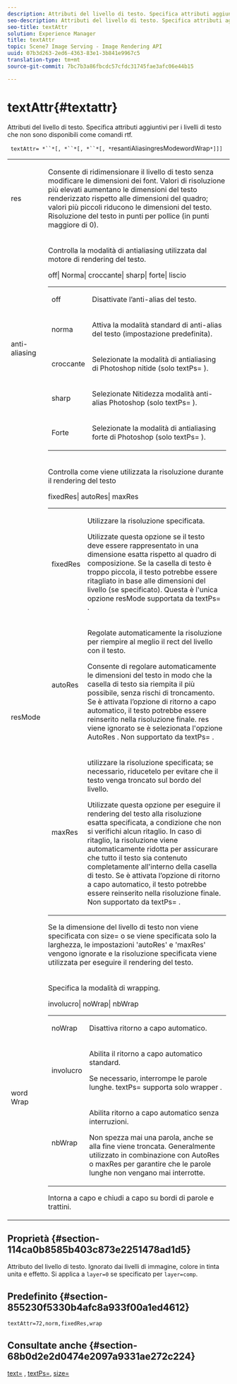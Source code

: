 ```yaml
---
description: Attributi del livello di testo. Specifica attributi aggiuntivi per i livelli di testo che non sono disponibili come comandi rtf.
seo-description: Attributi del livello di testo. Specifica attributi aggiuntivi per i livelli di testo che non sono disponibili come comandi rtf.
seo-title: textAttr
solution: Experience Manager
title: textAttr
topic: Scene7 Image Serving - Image Rendering API
uuid: 07b3d263-2ed6-4363-83e1-3b841e9967c5
translation-type: tm+mt
source-git-commit: 7bc7b3a86fbcdc57cfdc31745fae3afc06e44b15

---
```



# textAttr{#textattr}

Attributi del livello di testo. Specifica attributi aggiuntivi per i livelli di testo che non sono disponibili come comandi rtf.

` textAttr= *``*[, *``*[, *``*[, *`resantiAliasingresModewordWrap`*]]]`

<table id="simpletable_0072BF7DF52B4959A14EDEF60A6EBDEE"> 
 <tr class="strow"> 
  <td class="stentry"> <p> <span class="codeph"> <span class="varname"> res </span></span> </p> </td> 
  <td class="stentry"> <p>Consente di ridimensionare il livello di testo senza modificare le dimensioni dei font. Valori di risoluzione più elevati aumentano le dimensioni del testo renderizzato rispetto alle dimensioni del quadro; valori più piccoli riducono le dimensioni del testo. Risoluzione del testo in punti per pollice (in punti maggiore di 0). </p> </td> 
 </tr> 
 <tr class="strow"> 
  <td class="stentry"> <p> <span class="codeph"> <span class="varname"> anti-aliasing </span></span> </p> </td> 
  <td class="stentry"> <p>Controlla la modalità di antialiasing utilizzata dal motore di rendering del testo. </p> <p> <span class="codeph"> off| Norma| croccante| sharp| forte| liscio </span> </p> <p> 
    <table id="simpletable_AE2331118FCA4BC7877233E287CED6A4"> 
     <tr class="strow"> 
      <td class="stentry"> <p> <span class="codeph"> off </span> </p> </td> 
      <td class="stentry"> <p>Disattivate l’anti-alias del testo. </p> </td> 
     </tr> 
     <tr class="strow"> 
      <td class="stentry"> <p> <span class="codeph"> norma </span> </p> </td> 
      <td class="stentry"> <p>Attiva la modalità standard di anti-alias del testo (impostazione predefinita). </p> </td> 
     </tr> 
     <tr class="strow"> 
      <td class="stentry"> <p> <span class="codeph"> croccante </span> </p> </td> 
      <td class="stentry"> <p>Selezionate la modalità di antialiasing di Photoshop <span class="codeph"> nitide </span> (solo <span class="codeph"> textPs= </span> ). </p> </td> 
     </tr> 
     <tr class="strow"> 
      <td class="stentry"> <p> <span class="codeph"> sharp </span> </p> </td> 
      <td class="stentry"> <p>Selezionate <span class="codeph"> Nitidezza modalità anti-alias Photoshop </span> (solo <span class="codeph"> textPs= </span> ). </p> </td> 
     </tr> 
     <tr class="strow"> 
      <td class="stentry"> <p> <span class="codeph"> Forte </span> </p> </td> 
      <td class="stentry"> <p>Selezionate la modalità di antialiasing <span class="codeph"> forte di Photoshop </span> (solo <span class="codeph"> textPs= </span> ). </p> </td> 
     </tr> 
    </table> </p> </td> 
 </tr> 
 <tr class="strow"> 
  <td class="stentry"> <p> <span class="codeph"> <span class="varname"> resMode </span> </span> </p> </td> 
  <td class="stentry"> <p>Controlla come viene utilizzata la risoluzione durante il rendering del testo </p> <p> <span class="codeph"> fixedRes| autoRes| maxRes </span> </p> <p> 
    <table id="simpletable_2CFC06DB37154C7C92614FDF7A818DB5"> 
     <tr class="strow"> 
      <td class="stentry"> <p> <span class="codeph"> fixedRes </span> </p> </td> 
      <td class="stentry"> <p>Utilizzare la risoluzione specificata. </p> <p>Utilizzate questa opzione se il testo deve essere rappresentato in una dimensione esatta rispetto al quadro di composizione. Se la casella di testo è troppo piccola, il testo potrebbe essere ritagliato in base alle dimensioni del livello (se specificato). Questa è l'unica opzione <span class="varname"> resMode </span> supportata da <span class="codeph"> textPs= </span>. </p> </td> 
     </tr> 
     <tr class="strow"> 
      <td class="stentry"> <p> <span class="codeph"> autoRes </span> </p> </td> 
      <td class="stentry"> <p>Regolate automaticamente la risoluzione per riempire al meglio il rect del livello con il testo. </p> <p>Consente di regolare automaticamente le dimensioni del testo in modo che la casella di testo sia riempita il più possibile, senza rischi di troncamento. Se è attivata l’opzione di ritorno a capo automatico, il testo potrebbe essere reinserito nella risoluzione finale. <span class="varname"> res </span> viene ignorato se è selezionata l'opzione <span class="codeph"> AutoRes </span> . Non supportato da <span class="codeph"> textPs= </span>. </p> </td> 
     </tr> 
     <tr class="strow"> 
      <td class="stentry"> <p> <span class="codeph"> maxRes </span> </p> </td> 
      <td class="stentry"> <p>utilizzare la risoluzione specificata; se necessario, riducetelo per evitare che il testo venga troncato sul bordo del livello. </p> <p>Utilizzate questa opzione per eseguire il rendering del testo alla risoluzione esatta specificata, a condizione che non si verifichi alcun ritaglio. In caso di ritaglio, la risoluzione viene automaticamente ridotta per assicurare che tutto il testo sia contenuto completamente all'interno della casella di testo. Se è attivata l’opzione di ritorno a capo automatico, il testo potrebbe essere reinserito nella risoluzione finale. Non supportato da <span class="codeph"> textPs= </span>. </p> </td> 
     </tr> 
    </table> </p> <p>Se la dimensione del livello di testo non viene specificata con size= o se viene specificata solo la larghezza, le impostazioni 'autoRes' e 'maxRes' vengono ignorate e la risoluzione specificata viene utilizzata per eseguire il rendering del testo. </p> </td> 
 </tr> 
 <tr class="strow"> 
  <td class="stentry"> <p> <span class="codeph"> word <span class="varname"> Wrap </span></span> </p> </td> 
  <td class="stentry"> <p>Specifica la modalità di wrapping. </p> <p> <span class="codeph"> involucro| noWrap| nbWrap </span> </p> <p> 
    <table id="simpletable_FF2510E029EC41E29BC30D9FC2923EA3"> 
     <tr class="strow"> 
      <td class="stentry"> <p> <span class="codeph"> noWrap </span> </p> </td> 
      <td class="stentry"> <p>Disattiva ritorno a capo automatico. </p> </td> 
     </tr> 
     <tr class="strow"> 
      <td class="stentry"> <p> <span class="codeph"> involucro </span> </p> </td> 
      <td class="stentry"> <p>Abilita il ritorno a capo automatico standard. </p> <p>Se necessario, interrompe le parole lunghe. <span class="codeph"> textPs= </span> supporta solo <span class="codeph"> wrapper </span>. </p> </td> 
     </tr> 
     <tr class="strow"> 
      <td class="stentry"> <p> <span class="codeph"> nbWrap </span> </p> </td> 
      <td class="stentry"> <p>Abilita ritorno a capo automatico senza interruzioni. </p> <p>Non spezza mai una parola, anche se alla fine viene troncata. Generalmente utilizzato in combinazione con <span class="codeph"> AutoRes </span> o <span class="codeph"> maxRes </span> per garantire che le parole lunghe non vengano mai interrotte. </p> </td> 
     </tr> 
    </table> </p> <p>Intorna <span class="codeph"> a capo </span> e <span class="codeph"> chiudi a capo </span> su bordi di parole e trattini. </p> </td> 
 </tr> 
</table>

## Proprietà {#section-114ca0b8585b403c873e2251478ad1d5}

Attributo del livello di testo. Ignorato dai livelli di immagine, colore in tinta unita e effetto. Si applica a `layer=0` se specificato per `layer=comp`.

## Predefinito {#section-855230f5330b4afc8a933f00a1ed4612}

`textAttr=72,norm,fixedRes,wrap`

## Consultate anche {#section-68b0d2e2d0474e2097a9331ae272c224}

[text=](../../../../../is-api/http-ref/image-serving-api-ref/c-http-protocol-reference/c-command-reference/r-text.md#reference-84634052e48548539a1ef63cbe41f22f) , [textPs=](../../../../../is-api/http-ref/image-serving-api-ref/c-http-protocol-reference/c-command-reference/r-textps.md#reference-4209a2a6169f44278da2647cfb0cd767), [size=](../../../../../is-api/http-ref/image-serving-api-ref/c-http-protocol-reference/c-data-types/r-size.md#reference-04d383f32c7b4003bed9978cb854747b)
